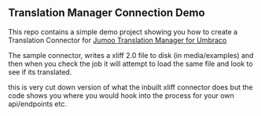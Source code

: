 ## Translation Manager Connection Demo
This repo contains a simple demo project showing you how to create a Translation Connector for [Jumoo Translation Manager for Umbraco](https://jumoo.co.uk/translate/)

The sample connector, writes a xliff 2.0 file to disk (in media/examples) and then when you check the job it will attempt to load the same file and look to see if its translated. 

this is very cut down version of what the inbuilt xliff connector does but the code shows you where you would hook into the process for your own api/endpoints etc. 

